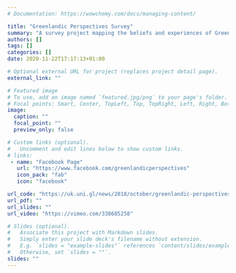 ```yaml
---
# Documentation: https://wowchemy.com/docs/managing-content/

title: "Greenlandic Perspectives Survey"
summary: "A survey project mapping the beliefs and experiences of Greenlanders in relation to the political, economic and climatic changes that the country is undergoing."
authors: []
tags: []
categories: []
date: 2020-11-22T17:17:13+01:00

# Optional external URL for project (replaces project detail page).
external_link: ""

# Featured image
# To use, add an image named `featured.jpg/png` to your page's folder.
# Focal points: Smart, Center, TopLeft, Top, TopRight, Left, Right, BottomLeft, Bottom, BottomRight.
image:
  caption: ""
  focal_point: ""
  preview_only: false

# Custom links (optional).
#   Uncomment and edit lines below to show custom links.
# links: 
 - name: "Facebook Page"
   url: "https://www.facebook.com/greenlandicperspectives"
   icon_pack: "fab"
   icon: "facebook"

url_code: "https://uk.uni.gl/news/2018/october/greenlandic-perspectives-survey.aspx"
url_pdf: ""
url_slides: ""
url_video: "https://vimeo.com/338685258"

# Slides (optional).
#   Associate this project with Markdown slides.
#   Simply enter your slide deck's filename without extension.
#   E.g. `slides = "example-slides"` references `content/slides/example-slides.md`.
#   Otherwise, set `slides = ""`.
slides: ""
---
```

